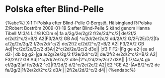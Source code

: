 # Polska efter Blind-Pelle

{%abc%}
X:1
T:Polska efter Blind-Pelle
O:Bergsjö, Hälsingland
R:Polska
Z:Robert Boström 2009-01-19
S:efter Blind-Pelle
S:känd genom Hanna Tibell
M:3/4
L:1/8
K:Dm
e|:fa a/2g/2e/2g/2 f/2e/2d/^c/2| de/2f/2 e/2d/2^c/2=B/2 A2|F3/2A/2 GB Ad|
^c/2d/2e/2c/2 dd/2A/2 G/2F/2E/D/2|fa a/2g/2e/2g/2 f/2e/2d/^c/2| de/2f/2 e/2d/2^c/2=B/2 A2|
F3/2A/2 GB Ad|1^c/2d/2e/2c/2 d3A:|2^c/2d/2e/2c/2 d3e||
|:f3 F F2-|Fg ge e2-|ea ad d2-|
db bg g2-|ga a/2g/2e/2g/2 f/2e/2d/^c/2| de/2f/2 e/2d/2^c/2=B/2 A2|
F3/2A/2 GB Ad|1^c/2d/2e/2c/2 d3e:|2^c/2d/2e/2c/2 d3A||
|:f7/4a/4 gb ef/2g/2|af fe/2d/2 ^c2|f3/2d/2 d/2^c/2e/2c/2 A2|
E2 ^CE A2-|A=B/2^c/2 de fe/2g/2|1f/2e/2d/2^c/2 d3A:|
|2f/2e/2d/2^c/2 d4||
{%endabc%}


